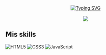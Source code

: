 <div align="center">
<a href="https://git.io/typing-svg"><img src="https://readme-typing-svg.herokuapp.com?font=Fira+Code&weight=500&pause=1000&center=true&vCenter=true&multiline=true&width=435&height=60&lines=Hola%2C+me+llamo+Jorge+Rodr%C3%ADguez;y+soy+desarrollador+web+junior" alt="Typing SVG" /></a>
</div>
<br>
<div align="center">
  <img src ="https://github.com/jorgerobu/jorgerobu/assets/108863916/c87d2d92-9454-42b5-9873-709aa32b69e7"/>
</div>

## 𝗠is skills
![HTML5](https://img.shields.io/badge/-HTML5-%23E44D27?style=flat-square&logo=html5&logoColor=ffffff)
![CSS3](https://img.shields.io/badge/-CSS3-%231572B6?style=flat-square&logo=css3)
![JavaScript](https://img.shields.io/badge/-JavaScript-%23F7DF1C?style=flat-square&logo=javascript&logoColor=000000&labelColor=%23F7DF1C&color=%23FFCE5A)
